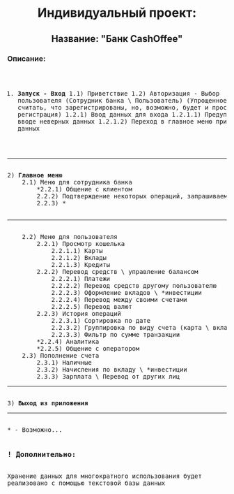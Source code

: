 <h1 style="text-align: center;">Индивидуальный проект:</h1>
<h2 style="text-align: center;">Название: "Банк CashOffee"</h2>

<h3>Описание:</h3>
<pre>

1) <b>Запуск - Вход</b>
    1.1) Приветствие
    1.2) Авторизация - Выбор пользователя (Сотрудник банка \ Пользователь)
        (Упрощенное)
        (Будем считать, что зарегистрированы, но, возможно, будет и простенькая регистрация)
        1.2.1) Ввод данных для входа
            1.2.1.1) Предупреждение при вводе неверных данных
            1.2.1.2) Переход в главное меню при вводе верных данных
<hr/>
2) <b>Главное меню</b>
    2.1) Меню для сотрудника банка
        *2.2.1) Общение с клиентом
        2.2.2) Подтверждение некоторых операций, запрашиваемых пользователем
        2.2.3) *
    <hr/>
    2.2) Меню для пользователя
        2.2.1) Просмотр кошелька
            2.2.1.1) Карты
            2.2.1.2) Вклады
            2.2.1.3) Кредиты
        2.2.2) Перевод средств \ управление балансом
            2.2.2.1) Платежи
            2.2.2.2) Перевод средств другому пользователю
            2.2.2.3) Оформление вкладов \ *инвестиции
            2.2.2.4) Перевод между своими счетами
            2.2.2.5) Перевод валют
        2.2.3) История операций
            2.2.3.1) Сортировка по дате
            2.2.3.2) Группировка по виду счета (карта \ вклад \ кредит) 
            2.2.3.3) Фильтр по сумме транзакции
        *2.2.4) Аналитика
        *2.2.5) Общение с оператором
    2.3) Пополнение счета
        2.3.1) Наличные
        2.3.2) Начисления по вкладу \ *инвестиции
        2.3.3) Зарплата \ Перевод от других лиц
<hr>
3) <b>Выход из приложения</b>
<hr>
* - Возможно...

<h3>! Дополнительно:</h3>
Хранение данных для многократного использования будет
реализовано с помощью текстовой базы данных

</pre>